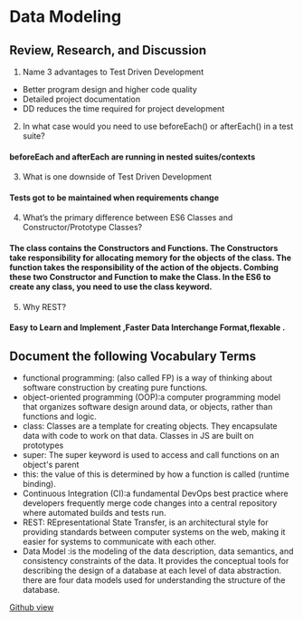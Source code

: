 # Data Modeling
## Review, Research, and Discussion
1. Name 3 advantages to Test Driven Development
+  Better program design and higher code quality
+  Detailed project documentation
+ DD reduces the time required for project development
2. In what case would you need to use beforeEach() or afterEach() in a test suite?
#### beforeEach and afterEach are running in nested suites/contexts
3. What is one downside of Test Driven Development
#### Tests got to be maintained when requirements change
4. What’s the primary difference between ES6 Classes and Constructor/Prototype Classes?
#### The class contains the Constructors and Functions. The Constructors take responsibility for allocating memory for the objects of the class. The function takes the responsibility of the action of the objects. Combing these two Constructor and Function to make the Class. In the ES6 to create any class, you need to use the class keyword.
5. Why REST?
#### Easy to Learn and Implement ,Faster Data Interchange Format,flexable .
## Document the following Vocabulary Terms

* functional programming: (also called FP) is a way of thinking about software construction by creating pure functions. 
* object-oriented programming (OOP):a computer programming model that organizes software design around data, or objects, rather than functions and logic.
* class: Classes are a template for creating objects. They encapsulate data with code to work on that data. Classes in JS are built on prototypes 
* super: The super keyword is used to access and call functions on an object's parent
* this: the value of this is determined by how a function is called (runtime binding). 
* Continuous Integration (CI):a fundamental DevOps best practice where developers frequently merge code changes into a central repository where automated builds and tests run. 
* REST: REpresentational State Transfer, is an architectural style for providing standards between computer systems on the web, making it easier for systems to communicate with each other.
* Data Model :is the modeling of the data description, data semantics, and consistency constraints of the data. It provides the conceptual tools for describing the design of a database at each level of data abstraction. there are four data models used for understanding the structure of the database.






[Github view](https://github.com/sbkhaloof/growthmindsit)
